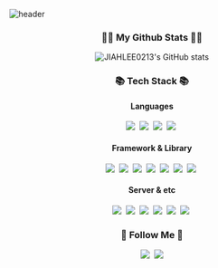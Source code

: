 ![header](https://capsule-render.vercel.app/api?type=cylinder&text=Hi!✋🏻%20I'm%20Jiah&animation=scaleIn&fontColor=ffffff&color=0:FFE3EC,100:D14D72)

<h3 align="center">👩‍💻 My Github Stats 👩‍💻</h3>
<div align="center">

![JIAHLEE0213's GitHub stats](https://github-readme-stats.vercel.app/api?username=JIAHLEE0213&show_icons=true&theme=radical)
</div>

<h3 align="center">📚 Tech Stack 📚</h3>
<h4 align="center"> Languages</h4>
<p align="center">
  <img src="https://img.shields.io/badge/javascript-F7DF1E?style=for-the-badge&logo=javascript&logoColor=black"/></a>&nbsp
  <img src="https://img.shields.io/badge/html5-E34F26?style=for-the-badge&logo=html5&logoColor=white"/></a>&nbsp
  <img src="https://img.shields.io/badge/css3-1572B6?style=for-the-badge&logo=css3&logoColor=white"/></a>&nbsp
  <img src="https://img.shields.io/badge/typescript-3178C6?style=for-the-badge&logo=typescript&logoColor=white"/></a>&nbsp
  <br>
</p>
<h4 align="center">Framework & Library</h4>
<p align="center">
  <img src="https://img.shields.io/badge/react-61DAFB?style=for-the-badge&logo=react&logoColor=white"/></a>&nbsp 
  <img src="https://img.shields.io/badge/vue.js-4FC08D?style=for-the-badge&logo=vue.js&logoColor=white"/></a>&nbsp
  <img src="https://img.shields.io/badge/react_router-CA4245?style=for-the-badge&logo=reactrouter&logoColor=black"/></a>&nbsp 
  <img src="https://img.shields.io/badge/redux-764ABC?style=for-the-badge&logo=redux&logoColor=white"/></a>&nbsp
  <img src="https://img.shields.io/badge/styledcomponents-DB7093?style=for-the-badge&logo=styledcomponents&logoColor=white"/></a>&nbsp
  <img src="https://img.shields.io/badge/SASS-hotpink.svg?style=for-the-badge&logo=SASS&logoColor=white"/></a>&nbsp
  <img src="https://img.shields.io/badge/bootstrap-%238511FA.svg?style=for-the-badge&logo=bootstrap&logoColor=white"/></a>&nbsp
  <br>
</p>
<h4 align="center">Server & etc</h4>
<p align="center">
  <img src="https://img.shields.io/badge/node.js-339933?style=for-the-badge&logo=node.js&logoColor=white"/></a>&nbsp 
  <img src="https://img.shields.io/badge/figma-F24E1E?style=for-the-badge&logo=figma&logoColor=white"/></a>&nbsp 
  <img src="https://img.shields.io/badge/amazonaws-232F3E?style=for-the-badge&logo=amazonaws&logoColor=white"/></a>&nbsp 
  <img src="https://img.shields.io/badge/postman-FF6C37?style=for-the-badge&logo=poastman&logoColor=white"/></a>&nbsp 
    <img src="https://img.shields.io/badge/git-F05032?style=for-the-badge&logo=git&logoColor=white"/></a>&nbsp 
  <img src="https://img.shields.io/badge/github-181717?style=for-the-badge&logo=github&logoColor=white"/></a>&nbsp 
</p>

<h3 align="center">🌈 Follow Me 🌈</h3>
<p align="center">
  <a href="https://velog.io/@azd2013"><img src="https://img.shields.io/badge/Tech%20Blog-11B48A?style=flat-square&logo=Vimeo&logoColor=white&link=https://velog.io/@azd2013"/></a>&nbsp
  <a href="mailto:ja7943@naver.com"><img src="https://img.shields.io/badge/naver-03C75A?style=flat-square&logo=naver&logoColor=white&link=ja7943@naver.com"/></a>
</p>
